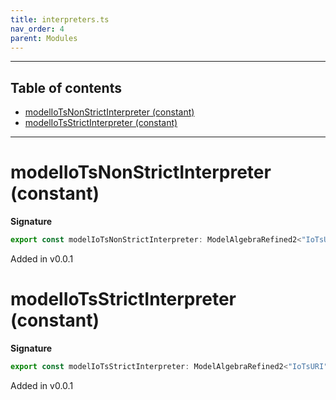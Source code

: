 ```yaml
---
title: interpreters.ts
nav_order: 4
parent: Modules
---
```


---

<h2 class="text-delta">Table of contents</h2>

- [modelIoTsNonStrictInterpreter (constant)](#modeliotsnonstrictinterpreter-constant)
- [modelIoTsStrictInterpreter (constant)](#modeliotsstrictinterpreter-constant)

---

# modelIoTsNonStrictInterpreter (constant)

**Signature**

```ts
export const modelIoTsNonStrictInterpreter: ModelAlgebraRefined2<"IoTsURI"> & ModelAlgebraNewtype2<"IoTsURI"> & ModelAlgebraUnknown2<"IoTsURI"> & ModelAlgebraPrimitive2<"IoTsURI"> & ModelAlgebraIntersection2<"IoTsURI"> & ModelAlgebraUnions2<"IoTsURI"> & ModelAlgebraTaggedUnions2<"IoTsURI"> & ModelAlgebraStrMap2<"IoTsURI"> & ModelAlgebraSet2<"IoTsURI"> & ModelAlgebraRecursive2<"IoTsURI"> & ModelAlgebraTerm2<"IoTsURI"> & ModelAlgebraObject2<"IoTsURI"> = ...
```

Added in v0.0.1

# modelIoTsStrictInterpreter (constant)

**Signature**

```ts
export const modelIoTsStrictInterpreter: ModelAlgebraRefined2<"IoTsURI"> & ModelAlgebraNewtype2<"IoTsURI"> & ModelAlgebraUnknown2<"IoTsURI"> & ModelAlgebraPrimitive2<"IoTsURI"> & ModelAlgebraIntersection2<"IoTsURI"> & ModelAlgebraUnions2<"IoTsURI"> & ModelAlgebraTaggedUnions2<"IoTsURI"> & ModelAlgebraStrMap2<"IoTsURI"> & ModelAlgebraSet2<"IoTsURI"> & ModelAlgebraRecursive2<"IoTsURI"> & ModelAlgebraTerm2<"IoTsURI"> & ModelAlgebraObject2<"IoTsURI"> = ...
```

Added in v0.0.1
